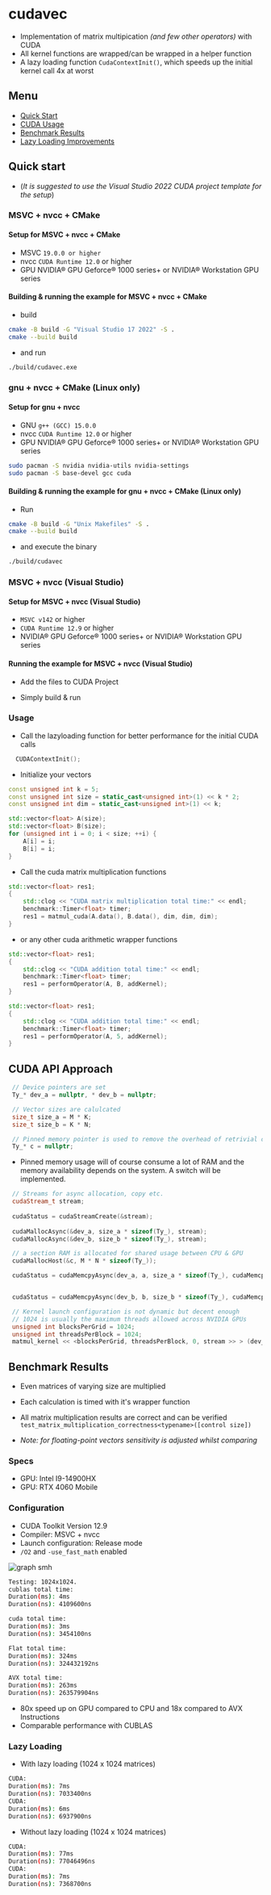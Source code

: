 # cudavec

- Implementation of matrix multipication _(and few other operators)_ with CUDA
- All kernel functions are wrapped/can be wrapped in a helper function
- A lazy loading function `CudaContextInit()`, which speeds up the initial kernel call 4x at worst

## Menu

- [Quick Start](#quick-start)
- [CUDA Usage](#cuda-api-approach)
- [Benchmark Results](#benchmark-results)
- [Lazy Loading Improvements](#lazy-loading)

## Quick start

- (_It is suggested to use the Visual Studio 2022 CUDA project template for the setup_)

### MSVC + nvcc + CMake

#### Setup for MSVC + nvcc + CMake

- MSVC ```19.0.0 or higher```
- nvcc ```CUDA Runtime 12.0``` or higher
- GPU NVIDIA® GPU Geforce® 1000 series+ or NVIDIA® Workstation GPU series

#### Building & running the example for MSVC + nvcc + CMake

- build

```bash
cmake -B build -G "Visual Studio 17 2022" -S .
cmake --build build
```

- and run

```bash
./build/cudavec.exe
```

### gnu + nvcc + CMake (Linux only)

#### Setup for gnu + nvcc

- GNU ```g++ (GCC) 15.0.0```
- nvcc ```CUDA Runtime 12.0``` or higher
- GPU NVIDIA® GPU Geforce® 1000 series+ or NVIDIA® Workstation GPU series

```bash
sudo pacman -S nvidia nvidia-utils nvidia-settings
sudo pacman -S base-devel gcc cuda
```

#### Building & running the example for gnu + nvcc + CMake (Linux only)

- Run

```bash
cmake -B build -G "Unix Makefiles" -S .
cmake --build build
```

- and execute the binary

```bash
./build/cudavec
```

### MSVC + nvcc (Visual Studio)

#### Setup for MSVC + nvcc (Visual Studio)

- ```MSVC v142``` or higher
- ```CUDA Runtime 12.9``` or higher
- NVIDIA® GPU Geforce® 1000 series+ or NVIDIA® Workstation GPU series

#### Running the example for MSVC + nvcc (Visual Studio)

- Add the files to CUDA Project

- Simply build & run

### Usage

- Call the lazyloading function for better performance for the initial CUDA calls

```cpp
  CUDAContextInit();
```

- Initialize your vectors

```cpp
const unsigned int k = 5;
const unsigned int size = static_cast<unsigned int>(1) << k * 2;
const unsigned int dim = static_cast<unsigned int>(1) << k;

std::vector<float> A(size);
std::vector<float> B(size);
for (unsigned int i = 0; i < size; ++i) {
    A[i] = i;
    B[i] = i;
}
```

- Call the cuda matrix multiplication functions

```cpp
std::vector<float> res1;
{
    std::clog << "CUDA matrix multiplication total time:" << endl;
    benchmark::Timer<float> timer;
    res1 = matmul_cuda(A.data(), B.data(), dim, dim, dim);
}
```

- or any other cuda arithmetic wrapper functions

```cpp
std::vector<float> res1;
{
    std::clog << "CUDA addition total time:" << endl;
    benchmark::Timer<float> timer;
    res1 = performOperator(A, B, addKernel);
}
```

```cpp
std::vector<float> res1;
{
    std::clog << "CUDA addition total time:" << endl;
    benchmark::Timer<float> timer;
    res1 = performOperator(A, 5, addKernel);
}
```

## CUDA API Approach

```cpp
 // Device pointers are set
 Ty_* dev_a = nullptr, * dev_b = nullptr;

 // Vector sizes are calulcated
 size_t size_a = M * K;
 size_t size_b = K * N;

 // Pinned memory pointer is used to remove the overhead of retrivial of kernel return
 Ty_* c = nullptr;
```

- Pinned memory usage will of course consume a lot of RAM and the memory availability depends on the system. A switch will be implemented.

```cpp
 // Streams for async allocation, copy etc.
 cudaStream_t stream;
 
 cudaStatus = cudaStreamCreate(&stream);
 
 cudaMallocAsync(&dev_a, size_a * sizeof(Ty_), stream);
 cudaMallocAsync(&dev_b, size_b * sizeof(Ty_), stream);

 // a section RAM is allocated for shared usage between CPU & GPU
 cudaMallocHost(&c, M * N * sizeof(Ty_));

 cudaStatus = cudaMemcpyAsync(dev_a, a, size_a * sizeof(Ty_), cudaMemcpyHostToDevice, stream);


 cudaStatus = cudaMemcpyAsync(dev_b, b, size_b * sizeof(Ty_), cudaMemcpyHostToDevice, stream);
```

```cpp
 // Kernel launch configuration is not dynamic but decent enough 
 // 1024 is usually the maximum threads allowed across NVIDIA GPUs
 unsigned int blocksPerGrid = 1024;
 unsigned int threadsPerBlock = 1024;
 matmul_kernel << <blocksPerGrid, threadsPerBlock, 0, stream >> > (dev_a, dev_b, c, M, N, K);
```

## Benchmark Results

- Even matrices of varying size are multiplied
- Each calculation is timed with it's wrapper function
- All matrix multiplication results are correct and can be verified
 ```test_matrix_multiplication_correctness<typename>([control size])```

- _Note: for floating-point vectors sensitivity is adjusted whilst comparing_

### Specs

- GPU: Intel I9-14900HX
- GPU: RTX 4060 Mobile

### Configuration

- CUDA Toolkit Version 12.9
- Compiler: MSVC + nvcc
- Launch configuration: Release mode
- ```/O2``` and ```-use_fast_math``` enabled

![graph smh](benchgraph.png "Title")

```bash
Testing: 1024x1024.
cublas total time:
Duration(ms): 4ms
Duration(ns): 4109600ns

cuda total time:
Duration(ms): 3ms
Duration(ns): 3454100ns

Flat total time:
Duration(ms): 324ms
Duration(ns): 324432192ns

AVX total time:
Duration(ms): 263ms
Duration(ns): 263579904ns
```

- 80x speed up on GPU compared to CPU and 18x compared to AVX Instructions
- Comparable performance with CUBLAS

### Lazy Loading

- With lazy loading (1024 x 1024 matrices)

```bash
CUDA:
Duration(ms): 7ms
Duration(ns): 7033400ns
CUDA:
Duration(ms): 6ms
Duration(ns): 6937900ns
```

- Without lazy loading (1024 x 1024 matrices)

```bash
CUDA:
Duration(ms): 77ms
Duration(ns): 77046496ns
CUDA:
Duration(ms): 7ms
Duration(ns): 7368700ns
```

